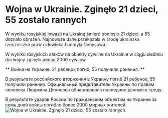 # Wojna w Ukrainie. Zginęło 21 dzieci, 55 zostało rannych

W wyniku rosyjskiej inwazji na Ukrainę śmierć poniosło 21 dzieci, a 55 doznało obrażeń. Najnowsze dane przekazała w środę ukraińska rzeczniczka praw człowieka Ludmyła Denysowa.

W wyniku rosyjskich ataków na obiekty cywilne na Ukrainie w ciągu siedmiu dni wojny zginęło ponad 2000 cywilów

** Война на Украине. 21 ребенок погиб, 55 получили ранения. **

В результате российского вторжения в Украину погиб 21 ребенок, 55 получили ранения. Официальный представитель Украины по правам человека Людмила Денисова обнародовала последние данные в среду.

В результате ударов России по гражданским объектам на Украине за семь дней войны погибло более 2000 мирных жителей.
![Wojna w Ukrainie. Zginęło 21 dzieci, 55 zostało rannych](https://ukraina.dkonto.pl/wp-content/uploads/2022/03/dzieci-3-1015x1024.jpg "Wojna w Ukrainie. Zginęło 21 dzieci, 55 zostało rannych").
